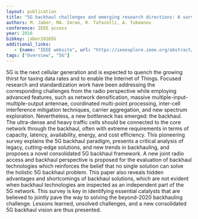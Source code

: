 ```yaml
---
layout: publication
title: "5G backhaul challenges and emerging research directions: A survey"
authors: M. Jaber, MA. Imran, R. Tafazolli, A. Tukmanov
conference: IEEE access
year: 2016
bibkey: jaber20165G
additional_links:
   - {name: "IEEE website", url: "https://ieeexplore.ieee.org/abstract/document/7456186"}
tags: ["Overview", "5G"]
---
```

5G is the next cellular generation and is expected to quench the growing thirst for taxing data rates and to enable the Internet of Things. Focused research and standardization work have been addressing the corresponding challenges from the radio perspective while employing advanced features, such as network densification, massive multiple-input-multiple-output antennae, coordinated multi-point processing, inter-cell interference mitigation techniques, carrier aggregation, and new spectrum exploration. Nevertheless, a new bottleneck has emerged: the backhaul. The ultra-dense and heavy traffic cells should be connected to the core network through the backhaul, often with extreme requirements in terms of capacity, latency, availability, energy, and cost efficiency. This pioneering survey explains the 5G backhaul paradigm, presents a critical analysis of legacy, cutting-edge solutions, and new trends in backhauling, and proposes a novel consolidated 5G backhaul framework. A new joint radio access and backhaul perspective is proposed for the evaluation of backhaul technologies which reinforces the belief that no single solution can solve the holistic 5G backhaul problem. This paper also reveals hidden advantages and shortcomings of backhaul solutions, which are not evident when backhaul technologies are inspected as an independent part of the 5G network. This survey is key in identifying essential catalysts that are believed to jointly pave the way to solving the beyond-2020 backhauling challenge. Lessons learned, unsolved challenges, and a new consolidated 5G backhaul vision are thus presented.
